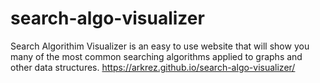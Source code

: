 # search-algo-visualizer
Search Algorithim Visualizer is an easy to use website that will show you many of the most common searching algorithms applied to graphs and other data structures.
https://arkrez.github.io/search-algo-visualizer/
